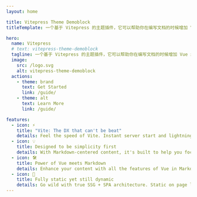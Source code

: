 ```yaml
---
layout: home

title: Vitepress Theme Demoblock
titleTemplate: 一个基于 Vitepress 的主题插件，它可以帮助你在编写文档的时候增加 Vue 示例。

hero:
  name: Vitepress
  # text: vitepress-theme-demoblock
  tagline: 一个基于 Vitepress 的主题插件，它可以帮助你在编写文档的时候增加 Vue 示例。
  image:
    src: /logo.svg
    alt: vitepress-theme-demoblock  
  actions:
    - theme: brand
      text: Get Started
      link: /guide/
    - theme: alt
      text: Learn More
      link: /guide/

features:
  - icon: ⚡️
    title: "Vite: The DX that can't be beat"
    details: Feel the speed of Vite. Instant server start and lightning fast HMR that stays fast regardless of the app size.
  - icon: 💡
    title: Designed to be simplicity first
    details: With Markdown-centered content, it's built to help you focus on writing and deployed with minimum configuration.
  - icon: 🛠️
    title: Power of Vue meets Markdown
    details: Enhance your content with all the features of Vue in Markdown, while being able to customize your site with Vue.
  - icon: 🔑
    title: Fully static yet still dynamic
    details: Go wild with true SSG + SPA architecture. Static on page load, but engage users with 100% interactivity from there.
---
```

